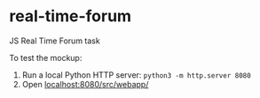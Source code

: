 # real-time-forum

JS Real Time Forum task

To test the mockup:
1) Run a local Python HTTP server: `python3 -m http.server 8080`
2) Open [localhost:8080/src/webapp/](http://localhost:8080/src/webapp/)